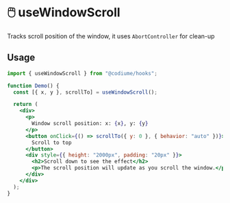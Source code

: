 # 🖱️ useWindowScroll

Tracks scroll position of the window, it uses `AbortController` for clean-up

## Usage

```jsx
import { useWindowScroll } from "@codiume/hooks";

function Demo() {
  const [{ x, y }, scrollTo] = useWindowScroll();

  return (
    <div>
      <p>
        Window scroll position: x: {x}, y: {y}
      </p>
      <button onClick={() => scrollTo({ y: 0 }, { behavior: "auto" })}>
        Scroll to top
      </button>
      <div style={{ height: "2000px", padding: "20px" }}>
        <h2>Scroll down to see the effect</h2>
        <p>The scroll position will update as you scroll the window.</p>
      </div>
    </div>
  );
}
```
